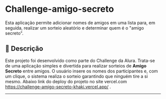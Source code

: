 # Challenge-amigo-secreto
Esta aplicação permite adicionar nomes de amigos em uma lista para, em seguida, realizar um sorteio aleatório e determinar quem é o "amigo secreto".
## 📖 Descrição

Este projeto foi desenvolvido como parte do Challenge da Alura. Trata-se de uma aplicação simples e divertida para realizar sorteios de **Amigo Secreto** entre amigos. O usuário insere os nomes dos participantes e, com um clique, o sistema realiza o sorteio garantindo que ninguém tire a si mesmo.
Abaixo link do deploy do projeto no site vercel.com
https://challenge-amigo-secreto-khaki.vercel.app/ .


---

